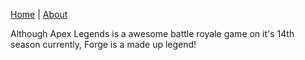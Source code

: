 
<a href="index.html">Home</a> | <a href="about.html">About</a>

Although Apex Legends is a awesome battle royale game on it's 14th season currently, Forge is a made up legend! 
